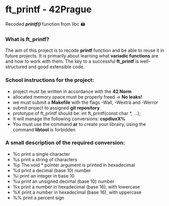# ft_printf - 42Prague
Recoded **_printf()_** function from libc :printer:

### **What is ft_printf?**
The aim of this project is to recode **printf** function and be able to reuse it in future projects.
It is primarily about learning what **variadic functions** are and how to work with them.
The key to a successful **ft_printf** is well-structured and good extensible code.

### **School instructions for the project:**

- project must be written in accordance with the **42 Norm**
- allocated memory space must be properly freed -> **No leaks!**
- we must submit a **Makefile** with the flags -Wall, -Wextra and -Werror
- submit project to assigned **git repository**
- prototype of ft_printf should be: int ft_printf(const char *, ...);
- It will manage the following conversions: **cspdiuxX%**
- You must use the command **ar** to create your librairy, using the command **libtool** is forbidden

### **A small description of the required conversion:**

-  %c print a single character
-  %s print a string of characters
-  %p The void * pointer argument is printed in hexadecimal
-  %d print a decimal (base 10) number
-  %i print an integer in base 10
-  %u print an unsigned decimal (base 10) number
-  %x print a number in hexadecimal (base 16), with lowercase
-  %X print a number in hexadecimal (base 16), with uppercase
-  %% print a percent sign
